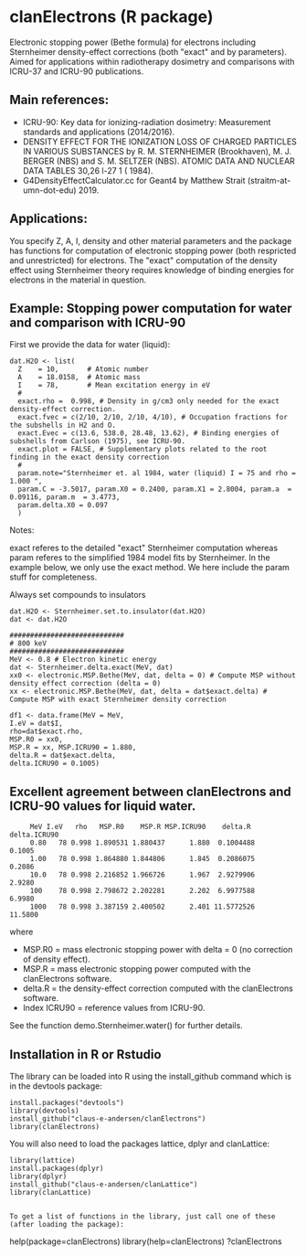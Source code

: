 # clanElectrons (R package)
Electronic stopping power (Bethe formula) for electrons including Sternheimer density-effect corrections
(both "exact" and by parameters). Aimed for applications within radiotherapy dosimetry and comparisons with ICRU-37 
and ICRU-90 publications.

## Main references:
- ICRU-90: Key data for ionizing-radiation dosimetry: Measurement standards and applications (2014/2016).
- DENSITY EFFECT FOR THE IONIZATION LOSS OF CHARGED PARTICLES IN VARIOUS SUBSTANCES by R. M. STERNHEIMER (Brookhaven), M. J. BERGER (NBS) and S. M. SELTZER (NBS). ATOMIC DATA AND NUCLEAR DATA TABLES 30,26 l-27 1 ( 1984).
- G4DensityEffectCalculator.cc for Geant4 by Matthew Strait (straitm-at-umn-dot-edu) 2019. 

## Applications:
You specify Z, A, I, density and other material parameters and the package has functions for computation
of electronic stopping power (both respricted and unrestricted) for electrons. The "exact" computation
of the density effect using Sternheimer theory requires knowledge of binding energies for electrons in the
material in question.

## Example: Stopping power computation for water and comparison with ICRU-90

First we provide the data for water (liquid):
```
dat.H2O <- list(
  Z    = 10,       # Atomic number
  A    = 18.0158,  # Atomic mass
  I    = 78,       # Mean excitation energy in eV
  #
  exact.rho =  0.998, # Density in g/cm3 only needed for the exact density-effect correction.
  exact.fvec = c(2/10, 2/10, 2/10, 4/10), # Occupation fractions for the subshells in H2 and O.
  exact.Evec = c(13.6, 538.0, 28.48, 13.62), # Binding energies of subshells from Carlson (1975), see ICRU-90.
  exact.plot = FALSE, # Supplementary plots related to the root finding in the exact density correction
  #
  param.note="Sternheimer et. al 1984, water (liquid) I = 75 and rho = 1.000 ", 
  param.C = -3.5017, param.X0 = 0.2400, param.X1 = 2.8004, param.a  = 0.09116, param.m  = 3.4773,
  param.delta.X0 = 0.097
  )
```

Notes:

exact referes to the detailed "exact" Sternheimer computation whereas param referes to the simplified 1984 model fits by Sternheimer. In the example below, we only use the exact method. We here include the param stuff for completeness. 

Always set compounds to insulators

```
dat.H2O <- Sternheimer.set.to.insulator(dat.H2O)
dat <- dat.H2O

############################
# 800 keV
############################
MeV <- 0.8 # Electron kinetic energy
dat <- Sternheimer.delta.exact(MeV, dat)
xx0 <- electronic.MSP.Bethe(MeV, dat, delta = 0) # Compute MSP without density effect correction (delta = 0)
xx <- electronic.MSP.Bethe(MeV, dat, delta = dat$exact.delta) # Compute MSP with exact Sternheimer density correction

df1 <- data.frame(MeV = MeV, 
I.eV = dat$I, 
rho=dat$exact.rho, 
MSP.R0 = xx0,
MSP.R = xx, MSP.ICRU90 = 1.880,
delta.R = dat$exact.delta, 
delta.ICRU90 = 0.1005)
```

## Excellent agreement between clanElectrons and ICRU-90 values for liquid water. 
```
     MeV I.eV   rho   MSP.R0    MSP.R MSP.ICRU90    delta.R delta.ICRU90
     0.80   78 0.998 1.890531 1.880437      1.880  0.1004488       0.1005
     1.00   78 0.998 1.864880 1.844806      1.845  0.2086075       0.2086
     10.0   78 0.998 2.216852 1.966726      1.967  2.9279906       2.9280
     100    78 0.998 2.798672 2.202281      2.202  6.9977588       6.9980
     1000   78 0.998 3.387159 2.400502      2.401 11.5772526      11.5800
```
where

  - MSP.R0 = mass electronic stopping power with delta = 0 (no correction of density effect).
  - MSP.R =  mass electronic stopping power computed with the clanElectrons software.
  - delta.R = the density-effect correction computed with the clanElectrons software.
  - Index ICRU90 = reference values from ICRU-90.
  
See the function demo.Sternheimer.water() for further details.
  
## Installation in R or Rstudio

The library can be loaded into R using the install_github command which is in the devtools package:

```
install.packages("devtools")
library(devtools)
install_github("claus-e-andersen/clanElectrons")
library(clanElectrons)

```
You will also need to load the packages lattice, dplyr and clanLattice:
```
library(lattice)
install.packages(dplyr)
library(dplyr)
install_github("claus-e-andersen/clanLattice")
library(clanLattice)


To get a list of functions in the library, just call one of these (after loading the package):
```
help(package=clanElectrons)
library(help=clanElectrons)
?clanElectrons
```
